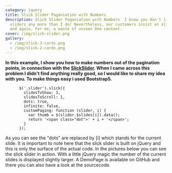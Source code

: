 ```yaml
---
category: jquery
title: Slick Slider Paganiation with Numbers
description: Slick Slider Paganiation with Numbers  I know you don't like
  sliders any more than I do! Nevertheless, our customers insist on slider again
  and again. For me, a waste of unseen Dom content.
cover: /img/slick-slider.png
gallery:
  - /img/slick-3-cards.png
  - /img/slick-2-cards.png
---
```

**In this example, I show you how to make numbers out of the pagination points, in connection with the [SlickSlider](https://kenwheeler.github.io/slick/). When I came across this problem I didn't find anything really good, so I would like to share my idea with you. To make things easy i used Bootstrap5.**

```
      $('.slider').slick({
        slidesToShow: 3,
        slidesToScroll: 1,
        dots: true,
        infinite: false,
        customPaging: function (slider, i) {
          var thumb = $(slider.$slides[i]).data();
          return '<span class="dot">' + i + '</span>';
        }
      });
```

As you can see the "dots" are replaced by \[i] which stands for the current slide. It is important to note here that the slick slider is built on jQuery and this is only the surface of the actual code. In the pictures below you can see the slick slider in action. With a little jQuery magic the number of the current slides is displayed slightly larger. A DemoPage is available on GitHub and there you can also have a look at the sourcecode.